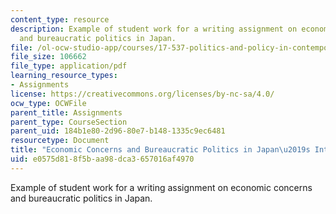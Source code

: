 ```yaml
---
content_type: resource
description: Example of student work for a writing assignment on economic concerns
  and bureaucratic politics in Japan.
file: /ol-ocw-studio-app/courses/17-537-politics-and-policy-in-contemporary-japan-spring-2009/e0575d818f5baa98dca3657016af4970_MIT17_537S09_paper1.pdf
file_size: 106662
file_type: application/pdf
learning_resource_types:
- Assignments
license: https://creativecommons.org/licenses/by-nc-sa/4.0/
ocw_type: OCWFile
parent_title: Assignments
parent_type: CourseSection
parent_uid: 184b1e80-2d96-80e7-b148-1335c9ec6481
resourcetype: Document
title: "Economic Concerns and Bureaucratic Politics in Japan\u2019s Interwar Years"
uid: e0575d81-8f5b-aa98-dca3-657016af4970
---
```

Example of student work for a writing assignment on economic concerns and bureaucratic politics in Japan.